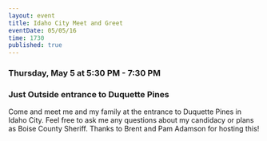 ```yaml
---
layout: event
title: Idaho City Meet and Greet
eventDate: 05/05/16
time: 1730
published: true
---
```

### Thursday, May 5 at 5:30 PM - 7:30 PM

### Just Outside entrance to Duquette Pines

Come and meet me and my family at the entrance to Duquette Pines in Idaho City. Feel free to ask me any questions about my candidacy or plans as Boise County Sheriff. Thanks to Brent and Pam Adamson for hosting this!
